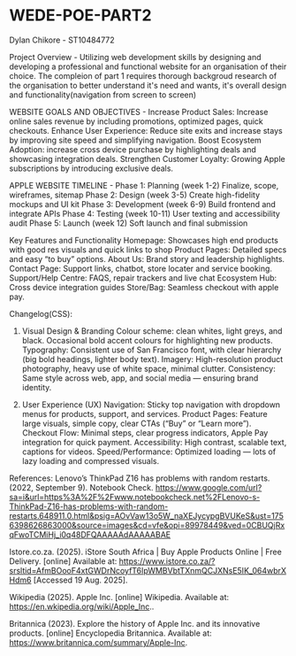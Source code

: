 # WEDE-POE-PART2
Dylan Chikore - ST10484772

Project Overview - Utilizing web development skills by designing and developing a professional and functional website for an organisation of their choice. The compleion of part 1 requires thorough backgroud research of the organisation to better understand it's need and wants, it's overall design and functionality(navigation from screen to screen)

WEBSITE GOALS AND OBJECTIVES - 
Increase Product Sales: Increase online sales revenue by including promotions, optimized pages, quick checkouts. 
Enhance User Experience: Reduce site exits and increase stays by improving site speed and simplifying navigation. 
Boost Ecosystem Adoption: increase cross device purchase by highlighting deals and showcasing integration deals. 
Strengthen Customer Loyalty: Growing Apple subscriptions by introducing exclusive deals. 

APPLE WEBSITE TIMELINE -
Phase 1: Planning (week 1-2) 
Finalize, scope, wireframes, sitemap 
Phase 2: Design (week 3-5) 
Create high-fidelity mockups and UI kit 
Phase 3: Development (week 6-9) 
Build frontend and integrate APIs 
Phase 4: Testing (week 10-11) 
User texting and accessibility audit 
Phase 5: Launch (week 12) 
Soft launch and final submission 

Key Features and Functionality
Homepage: Showcases high end products with good res visuals and quick links to shop 
Product Pages: Detailed specs and easy “to buy” options. 
About Us: Brand story and leadership highlights. 
Contact Page: Support links, chatbot, store locater and service booking. 
Support/Help Centre: FAQS, repair trackers and live chat 
Ecosystem Hub:  Cross device integration guides 
Store/Bag:  Seamless checkout with apple pay.

Changelog(CSS):
1. Visual Design & Branding 
Colour scheme: clean whites, light greys, and black. Occasional bold accent colours for highlighting new products. 
Typography: Consistent use of San Francisco font, with clear hierarchy (big bold headings, lighter body text). 
Imagery: High-resolution product photography, heavy use of white space, minimal clutter. 
Consistency: Same style across web, app, and social media — ensuring brand identity. 

 2. User Experience (UX) 
Navigation: Sticky top navigation with dropdown menus for products, support, and services. 
Product Pages: Feature large visuals, simple copy, clear CTAs (“Buy” or “Learn more”). 
Checkout Flow: Minimal steps, clear progress indicators, Apple Pay integration for quick payment. 
Accessibility: High contrast, scalable text, captions for videos. 
Speed/Performance: Optimized loading — lots of lazy loading and compressed visuals. 


References:
Lenovo’s ThinkPad Z16 has problems with random restarts. (2022, September 9). Notebook Check. https://www.google.com/url?sa=i&url=https%3A%2F%2Fwww.notebookcheck.net%2FLenovo-s-ThinkPad-Z16-has-problems-with-random-restarts.648911.0.html&psig=AOvVaw13o5W_naXEJycypgBVUKeS&ust=1756398626863000&source=images&cd=vfe&opi=89978449&ved=0CBUQjRxqFwoTCMiHj_i0q48DFQAAAAAdAAAAABAE 

Istore.co.za. (2025). iStore South Africa | Buy Apple Products Online | Free Delivery. [online] Available at: https://www.istore.co.za/?srsltid=AfmBOooF4xtGWDrNcoyfT6IpWMBVbtTXnmQCJXNsE5IK_064wbrXHdm6 [Accessed 19 Aug. 2025]. 

Wikipedia (2025). Apple Inc. [online] Wikipedia. Available at: https://en.wkipedia.org/wiki/Apple_Inc.. 

‌Britannica (2023). Explore the history of Apple Inc. and its innovative products. [online] Encyclopedia Britannica. Available at: https://www.britannica.com/summary/Apple-Inc. 


